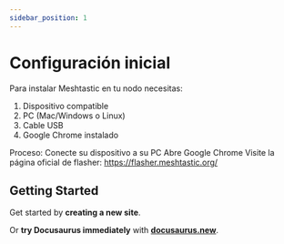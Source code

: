 ```yaml
---
sidebar_position: 1
---
```


# Configuración inicial

Para instalar Meshtastic en tu nodo necesitas:
1. Dispositivo compatible
2. PC (Mac/Windows o Linux)
3. Cable USB
4. Google Chrome instalado
   
Proceso:
Conecte su dispositivo a su PC
Abre Google Chrome
Visite la página oficial de flasher: https://flasher.meshtastic.org/

## Getting Started

Get started by **creating a new site**.

Or **try Docusaurus immediately** with **[docusaurus.new](https://docusaurus.new)**.
